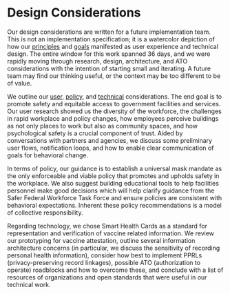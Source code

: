 # Design Considerations

Our design considerations are written for a future implementation team. This is not an implementation specification; it is a watercolor depiction of how our [principles](/030-principles.md) and [goals](/040-goals.md) manifested as user experience and technical design. The entire window for this work spanned 36 days, and we were rapidly moving through research, design, architecture, and ATO considerations with the intention of starting small and iterating. A future team may find our thinking useful, or the context may be too different to be of value.

We outline our [user](/051-users-product-and-more.md), [policy](/052-policy.md), and [technical](/053-technical.md) considerations. The end goal is to promote safety and equitable access to government facilities and services. Our user research showed us the diversity of the workforce, the challenges in rapid workplace and policy changes, how employees perceive buildings as not only places to work but also as community spaces, and how psychological safety is a crucial component of trust. Aided by conversations with partners and agencies, we discuss some preliminary user flows, notification loops, and how to enable clear communication of goals for behavioral change.

In terms of policy, our guidance is to establish a universal mask mandate as the only enforceable and viable policy that promotes and upholds safety in the workplace. We also suggest building educational tools to help facilities personnel make good decisions which will help clarify guidance from the Safer Federal Workforce Task Force and ensure policies are consistent with behavioral expectations. Inherent these policy recommendations is a model of collective responsibility.

Regarding technology, we chose Smart Health Cards as a standard for representation and verification of vaccine related information. We review our prototyping for vaccine attestation, outline several information architecture concerns (in particular, we discuss the sensitivity of recording personal health information), consider how best to implement PPRLs (privacy-preserving record linkages), possible ATO (authorization to operate) roadblocks and how to overcome these, and conclude with a list of resources of organizations and open standards that were useful in our technical work.
